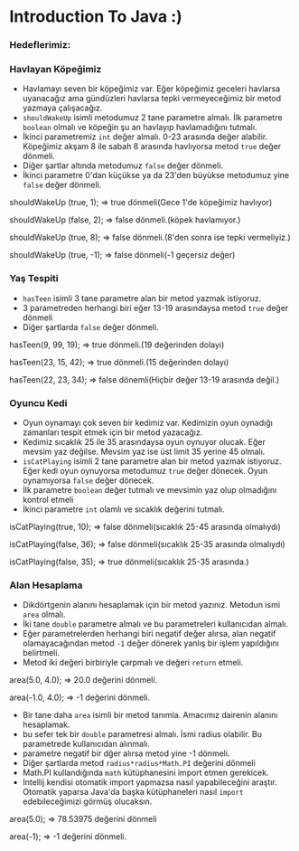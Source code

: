 # Introduction To Java :)

### Hedeflerimiz:

### Havlayan Köpeğimiz

* Havlamayı seven bir köpeğimiz var. Eğer köpeğimiz geceleri havlarsa uyanacağız ama gündüzleri havlarsa tepki vermeyeceğimiz bir metod yazmaya çalışacağız.
* ```shouldWakeUp``` isimli metodumuz 2 tane parametre almalı. İlk parametre ```boolean``` olmalı ve köpeğin şu an havlayıp havlamadığını tutmalı.
* İkinci parametremiz ```int``` değer almalı. 0-23 arasında değer alabilir. Köpeğimiz akşam 8 ile sabah 8 arasında havlıyorsa metod ```true``` değer dönmeli.
* Diğer şartlar altında metodumuz ```false``` değer dönmeli.
* İkinci parametre 0'dan küçükse ya da 23'den büyükse metodumuz yine ```false``` değer dönmeli.


shouldWakeUp (true, 1); => true dönmeli(Gece 1'de köpeğimiz havlıyor)

shouldWakeUp (false, 2); => false dönmeli.(köpek havlamıyor.)

shouldWakeUp (true, 8); => false dönmeli.(8'den sonra ise tepki vermeliyiz.)

shouldWakeUp (true, -1); => false dönmeli(-1 geçersiz değer)


### Yaş Tespiti

* ```hasTeen``` isimli 3 tane parametre alan bir metod yazmak istiyoruz.
* 3 parametreden herhangi biri eğer 13-19 arasındaysa metod ```true``` değer dönmeli
* Diğer şartlarda ```false``` değer dönmeli.

hasTeen(9, 99, 19); => true dönmeli.(19 değerinden dolayı)

hasTeen(23, 15, 42); => true dönmeli.(15 değerinden dolayı)

hasTeen(22, 23, 34); => false dönemli(Hiçbir değer 13-19 arasında değil.)



### Oyuncu Kedi

* Oyun oynamayı çok seven bir kedimiz var. Kedimizin oyun oynadığı zamanları tespit etmek için bir metod yazacağız.
* Kedimiz sıcaklık 25 ile 35 arasındaysa oyun oynuyor olucak. Eğer mevsim yaz değilse. Mevsim yaz ise üst limit 35 yerine 45 olmalı.
* ```isCatPlaying``` isimli 2 tane parametre alan bir metod yazmak istiyoruz. Eğer kedi oyun oynuyorsa metodumuz ```true``` değer dönecek. Oyun oynamıyorsa ```false``` değer dönecek.
* İlk parametre ```boolean``` değer tutmalı ve mevsimin yaz olup olmadığını kontrol etmeli
* İkinci parametre ```int``` olamlı ve sıcaklık değerini tutmalı.


isCatPlaying(true, 10); => false dönmeli(sıcaklık 25-45 arasında olmalıydı)

isCatPlaying(false, 36); => false dönmeli(sıcaklık 25-35 arasında olmalıydı)

isCatPlaying(false, 35); => true dönmeli(sıcaklık 25-35 arasında.)


### Alan Hesaplama

* Dikdörtgenin alanını hesaplamak için bir metod yazınız. Metodun ismi ```area``` olmalı.
* İki tane ```double``` parametre almalı ve bu parametreleri kullanıcıdan almalı.
* Eğer parametrelerden herhangi biri negatif değer alırsa, alan negatif olamayacağından metod ```-1``` değer dönerek yanlış bir işlem yapıldığını belirtmeli.
* Metod iki değeri birbiriyle çarpmalı ve değeri ```return``` etmeli.

area(5.0, 4.0); => 20.0 değerini dönmeli.

area(-1.0, 4.0); => -1 değerini dönmeli.

* Bir tane daha ```area``` isimli bir metod tanımla. Amacımız dairenin alanını hesaplamak.
* bu sefer tek bir ```double``` parametresi almalı. İsmi radius olabilir. Bu parametrede kullanıcıdan alınmalı.
* parametre negatif bir dğer alırsa metod yine -1 dönmeli.
* Diğer şartlarda metod ```radius*radius*Math.PI``` değerini dönmeli
* Math.PI kullandığında ````math```` kütüphanesini import etmen gerekicek. 
* Intellij kendisi otomatik import yapmazsa nasıl yapabileceğini araştır. Otomatik yaparsa Java'da başka kütüphaneleri nasıl ```import``` edebileceğimizi görmüş olucaksın.

area(5.0); => 78.53975 değerini dönmeli

area(-1); => -1 değerini dönmeli.
